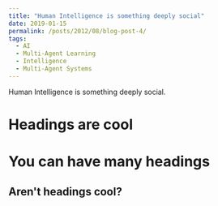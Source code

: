 ```yaml
---
title: "Human Intelligence is something deeply social"
date: 2019-01-15
permalink: /posts/2012/08/blog-post-4/
tags:
  - AI
  - Multi-Agent Learning
  - Intelligence
  - Multi-Agent Systems
---
```


Human Intelligence is something deeply social.

Headings are cool
======

You can have many headings
======

Aren't headings cool?
------
